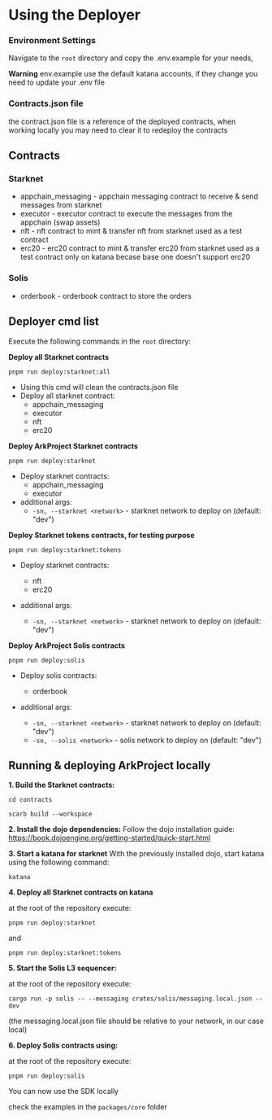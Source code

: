 # Using the Deployer

### Environment Settings

Navigate to the `root` directory and copy the .env.example for your needs,

**Warning** env.example use the default katana accounts, if they change you need to update your .env file

### Contracts.json file

the contract.json file is a reference of the deployed contracts, when working locally you may need to clear it to redeploy the contracts

## Contracts

### Starknet

- appchain_messaging - appchain messaging contract to receive & send messages from starknet
- executor - executor contract to execute the messages from the appchain (swap assets)
- nft - nft contract to mint & transfer nft from starknet used as a test contract
- erc20 - erc20 contract to mint & transfer erc20 from starknet used as a test contract only on katana becase base one doesn't support erc20

### Solis

- orderbook - orderbook contract to store the orders

## Deployer cmd list

Execute the following commands in the `root` directory:

**Deploy all Starknet contracts**

`pnpm run deploy:starknet:all`

- Using this cmd will clean the contracts.json file
- Deploy all starknet contract:
  - appchain_messaging
  - executor
  - nft
  - erc20

**Deploy ArkProject Starknet contracts**

`pnpm run deploy:starknet`

- Deploy starknet contracts:
  - appchain_messaging
  - executor
- additional args:
  - `-sn, --starknet <network>` - starknet network to deploy on (default: "dev")

**Deploy Starknet tokens contracts, for testing purpose**

`pnpm run deploy:starknet:tokens`

- Deploy starknet contracts:

  - nft
  - erc20

- additional args:
  - `-sn, --starknet <network>` - starknet network to deploy on (default: "dev")

**Deploy ArkProject Solis contracts**

`pnpm run deploy:solis`

- Deploy solis contracts:

  - orderbook

- additional args:
  - `-sn, --starknet <network>` - starknet network to deploy on (default: "dev")
  - `-so, --solis <network>` - solis network to deploy on (default: "dev")

## Running & deploying ArkProject locally

**1. Build the Starknet contracts:**

`cd contracts`

`scarb build --workspace`

**2. Install the dojo dependencies:**
Follow the dojo installation guide:
https://book.dojoengine.org/getting-started/quick-start.html

**3. Start a katana for starknet**
With the previously installed dojo, start katana using the following command:

`katana`

**4. Deploy all Starknet contracts on katana**

at the root of the repository execute:

`pnpm run deploy:starknet`

and

`pnpm run deploy:starknet:tokens`

**5. Start the Solis L3 sequencer:**

at the root of the repository execute:

`cargo run -p solis -- --messaging crates/solis/messaging.local.json --dev`

(the messaging.local.json file should be relative to your network, in our case local)

**6. Deploy Solis contracts using:**

at the root of the repository execute:

`pnpm run deploy:solis`

You can now use the SDK locally

check the examples in the `packages/core` folder
